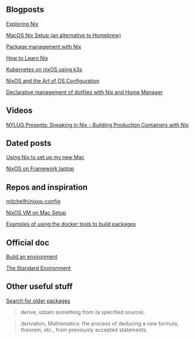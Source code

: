 ## Blogposts

[Exploring Nix](https://thewagner.net/blog/2020/04/30/exploring-nix/)

[MacOS Nix Setup (an alternative to Homebrew)](https://wickedchicken.github.io/post/macos-nix-setup/)

[Package management with Nix](https://matthisk.com/nix-for-reproducible-development-environments/)

[How to Learn Nix](https://ianthehenry.com/posts/how-to-learn-nix/introduction/)

[Kubernetes on nixOS using k3s](https://aditsachde.com/posts/k3s-nix-p1/)

[NixOS and the Art of OS Configuration](https://www.rousette.org.uk/archives/nixos-and-the-art-of-os-configuration/)

[Declarative management of dotfiles with Nix and Home Manager](https://www.bekk.christmas/post/2021/16/dotfiles-with-nix-and-home-manager)


## Videos

[NYLUG Presents: Sneaking in Nix - Building Production Containers with Nix](https://www.youtube.com/watch?v=pfIDYQ36X0k)

## Dated posts

[Using Nix to set up my new Mac](https://adrianhesketh.com/2020/07/03/mac-setup-with-nix-darwin/)

[NixOS on Framework laptop](http://kvark.github.io/linux/framework/2021/10/17/framework-nixos.html)

## Repos and inspiration

[mitchellh/nixos-config](https://github.com/mitchellh/nixos-config)

[NixOS VM on Mac Setup](https://www.youtube.com/watch?v=ubDMLoWz76U)

[Examples of using the docker tools to build packages](https://github.com/NixOS/nixpkgs/blob/master/pkgs/build-support/docker/examples.nix)

## Official doc

[Build an environment](https://nixos.org/manual/nixpkgs/stable/#sec-building-environment)

[The Standard Environment](https://nixos.org/manual/nixpkgs/stable/#chap-stdenv)

## Other useful stuff

[Search for older packages](https://github.com/lazamar/nix-package-versions)

>derive, obtain something from (a specified source).

>derivation, Mathematics:
the process of deducing a new formula, theorem, etc., from previously accepted statements.
